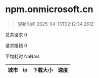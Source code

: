 
  # npm.onmicrosoft.cn

  > 更新时间 2025-04-13T02:12:34.261Z
  
  总共请求 0

  请求报错 0

  平均耗时 NaNms

|城市|ip|下载大小|速度|
|-----|----------|---|---|

  